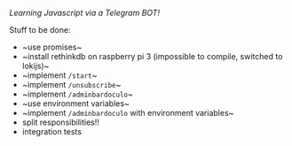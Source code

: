 *Learning Javascript via a Telegram BOT!*

Stuff to be done:

- ~use promises~
- ~install rethinkdb on raspberry pi 3 (impossible to compile, switched to lokijs)~
- ~implement `/start`~
- ~implement `/unsubscribe`~
- ~implement `/adminbardoculo`~
- ~use environment variables~
- ~implement `/adminbardoculo` with environment variables~
- split responsibilities!!
- integration tests